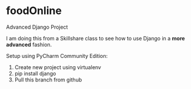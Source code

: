 # foodOnline
Advanced Django Project

I am doing this from a Skillshare class to see how to use Django in a **more advanced** fashion.

Setup using PyCharm Community Edition:
1. Create new project using virtualenv
2. pip install django
3. Pull this branch from github
